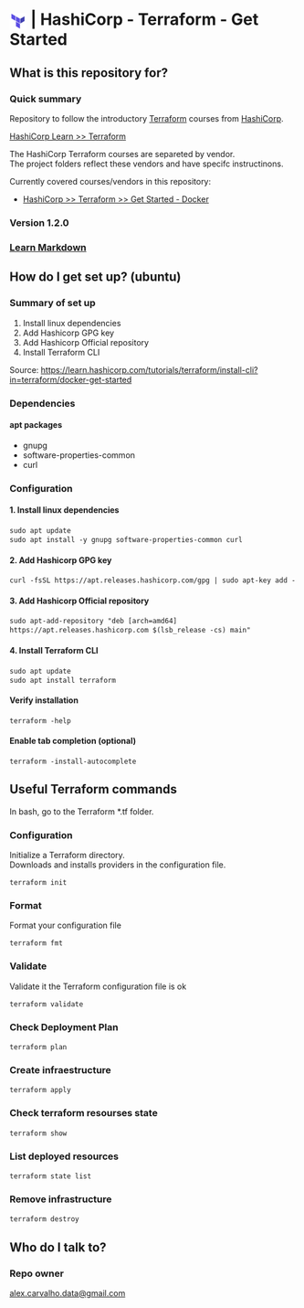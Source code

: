 # <img src="img/terraform-logo.png" alt="Terraform" width="30" style="vertical-align: middle;"> | HashiCorp - Terraform - Get Started #

## What is this repository for? ##

### Quick summary  

Repository to follow the introductory [Terraform](https://www.hashicorp.com/products/terraform) courses from [HashiCorp](https://www.hashicorp.com/).  

[HashiCorp Learn >> Terraform](https://learn.hashicorp.com/terraform)

The HashiCorp Terraform courses are separeted by vendor.  
The project folders reflect these vendors and have specifc instructinons.  

Currently covered courses/vendors in this repository:
- [HashiCorp >> Terraform >> Get Started - Docker](https://learn.hashicorp.com/collections/terraform/docker-get-started)  

### Version 1.2.0  

### [Learn Markdown](https://www.markdownguide.org/)

## How do I get set up? (ubuntu) ###

### Summary of set up
1. Install linux dependencies
2. Add Hashicorp GPG key
3. Add Hashicorp Official repository
4. Install Terraform CLI
   
Source: https://learn.hashicorp.com/tutorials/terraform/install-cli?in=terraform/docker-get-started

### Dependencies

#### apt packages

- gnupg
- software-properties-common
- curl

### Configuration

#### 1. Install linux dependencies

```shell
sudo apt update
sudo apt install -y gnupg software-properties-common curl
```

#### 2. Add Hashicorp GPG key

```shell
curl -fsSL https://apt.releases.hashicorp.com/gpg | sudo apt-key add -
```

#### 3. Add Hashicorp Official repository

```shell
sudo apt-add-repository "deb [arch=amd64] https://apt.releases.hashicorp.com $(lsb_release -cs) main"
```

#### 4. Install Terraform CLI

```shell
sudo apt update
sudo apt install terraform
```

#### Verify installation

```shell
terraform -help
```

#### Enable tab completion (optional)

```shell
terraform -install-autocomplete
```

## Useful Terraform commands

In bash, go to the Terraform *.tf folder.  

### Configuration

Initialize a Terraform directory.  
Downloads and installs providers in the configuration file.   

```shell
terraform init
```

### Format

Format your configuration file

```shell
terraform fmt
```

### Validate

Validate it the Terraform configuration file is ok  

```shell
terraform validate
```

### Check Deployment Plan  

```shell
terraform plan
```

### Create infraestructure 

```shell
terraform apply
```

### Check terraform resourses state

```shell
terraform show
``` 

### List deployed resources

```shell
terraform state list
```

### Remove infrastructure  
```shell
terraform destroy
```


## Who do I talk to? ###

### Repo owner

alex.carvalho.data@gmail.com  